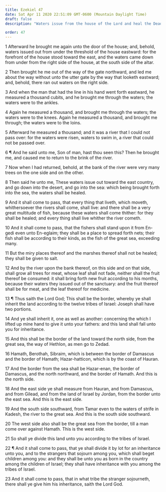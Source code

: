 ```yaml
---
title: Ezekiel 47
date: Sat Apr 11 2020 22:51:09 GMT-0600 (Mountain Daylight Time)
draft: false
description: "Waters issue from the house of the Lord and heal the Dead Sea—The Lord shows the borders of the land."

order: 47
---
```

    
1 Afterward he brought me again unto the door of the house; and, behold, waters issued out from under the threshold of the house eastward: for the forefront of the house stood toward the east, and the waters came down from under from the right side of the house, at the south side of the altar.

2 Then brought he me out of the way of the gate northward, and led me about the way without unto the utter gate by the way that looketh eastward; and, behold, there ran out waters on the right side.

3 And when the man that had the line in his hand went forth eastward, he measured a thousand cubits, and he brought me through the waters; the waters were to the ankles.

4 Again he measured a thousand, and brought me through the waters; the waters were to the knees. Again he measured a thousand, and brought me through; the waters were to the loins.

5 Afterward he measured a thousand; and it was a river that I could not pass over: for the waters were risen, waters to swim in, a river that could not be passed over.

6 ¶ And he said unto me, Son of man, hast thou seen this? Then he brought me, and caused me to return to the brink of the river.

7 Now when I had returned, behold, at the bank of the river were very many trees on the one side and on the other.

8 Then said he unto me, These waters issue out toward the east country, and go down into the desert, and go into the sea: which being brought forth into the sea, the waters shall be healed.

9 And it shall come to pass, that every thing that liveth, which moveth, whithersoever the rivers shall come, shall live: and there shall be a very great multitude of fish, because these waters shall come thither: for they shall be healed; and every thing shall live whither the river cometh.

10 And it shall come to pass, that the fishers shall stand upon it from En-gedi even unto En-eglaim; they shall be a place to spread forth nets; their fish shall be according to their kinds, as the fish of the great sea, exceeding many.

11 But the miry places thereof and the marshes thereof shall not be healed; they shall be given to salt.

12 And by the river upon the bank thereof, on this side and on that side, shall grow all trees for meat, whose leaf shall not fade, neither shall the fruit thereof be consumed: it shall bring forth new fruit according to his months, because their waters they issued out of the sanctuary: and the fruit thereof shall be for meat, and the leaf thereof for medicine.

13 ¶ Thus saith the Lord God; This shall be the border, whereby ye shall inherit the land according to the twelve tribes of Israel: Joseph shall have two portions.

14 And ye shall inherit it, one as well as another: concerning the which I lifted up mine hand to give it unto your fathers: and this land shall fall unto you for inheritance.

15 And this shall be the border of the land toward the north side, from the great sea, the way of Hethlon, as men go to Zedad.

16 Hamath, Berothah, Sibraim, which is between the border of Damascus and the border of Hamath; Hazar-hatticon, which is by the coast of Hauran.

17 And the border from the sea shall be Hazar-enan, the border of Damascus, and the north northward, and the border of Hamath. And this is the north side.

18 And the east side ye shall measure from Hauran, and from Damascus, and from Gilead, and from the land of Israel by Jordan, from the border unto the east sea. And this is the east side.

19 And the south side southward, from Tamar even to the waters of strife in Kadesh, the river to the great sea. And this is the south side southward.

20 The west side also shall be the great sea from the border, till a man come over against Hamath. This is the west side.

21 So shall ye divide this land unto you according to the tribes of Israel.

22 ¶ And it shall come to pass, that ye shall divide it by lot for an inheritance unto you, and to the strangers that sojourn among you, which shall beget children among you: and they shall be unto you as born in the country among the children of Israel; they shall have inheritance with you among the tribes of Israel.

23 And it shall come to pass, that in what tribe the stranger sojourneth, there shall ye give him his inheritance, saith the Lord God.
